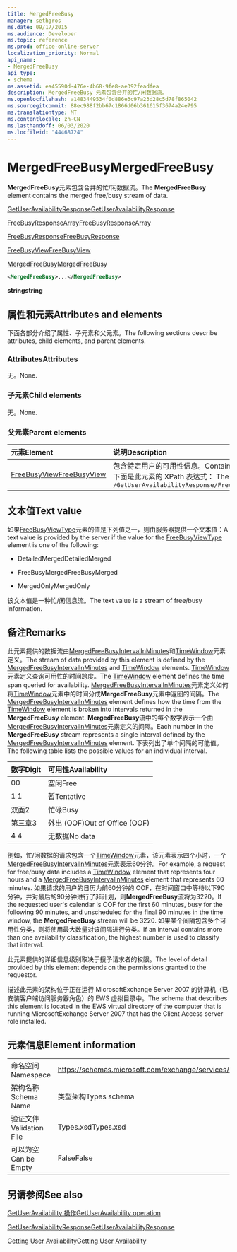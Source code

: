 ```yaml
---
title: MergedFreeBusy
manager: sethgros
ms.date: 09/17/2015
ms.audience: Developer
ms.topic: reference
ms.prod: office-online-server
localization_priority: Normal
api_name:
- MergedFreeBusy
api_type:
- schema
ms.assetid: ea45590d-476e-4b68-9fe8-ae392feadfea
description: MergedFreeBusy 元素包含合并的忙/闲数据流。
ms.openlocfilehash: a1483449534f0d886e3c97a23d28c5d78f865042
ms.sourcegitcommit: 88ec988f2bb67c1866d06b361615f3674a24e795
ms.translationtype: MT
ms.contentlocale: zh-CN
ms.lasthandoff: 06/03/2020
ms.locfileid: "44468724"
---
```

# <a name="mergedfreebusy"></a><span data-ttu-id="9bcc5-103">MergedFreeBusy</span><span class="sxs-lookup"><span data-stu-id="9bcc5-103">MergedFreeBusy</span></span>

<span data-ttu-id="9bcc5-104">**MergedFreeBusy**元素包含合并的忙/闲数据流。</span><span class="sxs-lookup"><span data-stu-id="9bcc5-104">The **MergedFreeBusy** element contains the merged free/busy stream of data.</span></span> 
  
[<span data-ttu-id="9bcc5-105">GetUserAvailabilityResponse</span><span class="sxs-lookup"><span data-stu-id="9bcc5-105">GetUserAvailabilityResponse</span></span>](getuseravailabilityresponse.md)
  
[<span data-ttu-id="9bcc5-106">FreeBusyResponseArray</span><span class="sxs-lookup"><span data-stu-id="9bcc5-106">FreeBusyResponseArray</span></span>](freebusyresponsearray.md)
  
[<span data-ttu-id="9bcc5-107">FreeBusyResponse</span><span class="sxs-lookup"><span data-stu-id="9bcc5-107">FreeBusyResponse</span></span>](freebusyresponse.md)
  
[<span data-ttu-id="9bcc5-108">FreeBusyView</span><span class="sxs-lookup"><span data-stu-id="9bcc5-108">FreeBusyView</span></span>](freebusyview.md)
  
[<span data-ttu-id="9bcc5-109">MergedFreeBusy</span><span class="sxs-lookup"><span data-stu-id="9bcc5-109">MergedFreeBusy</span></span>](mergedfreebusy.md)
  
```xml
<MergedFreeBusy>...</MergedFreeBusy>
```

 <span data-ttu-id="9bcc5-110">**string**</span><span class="sxs-lookup"><span data-stu-id="9bcc5-110">**string**</span></span>
## <a name="attributes-and-elements"></a><span data-ttu-id="9bcc5-111">属性和元素</span><span class="sxs-lookup"><span data-stu-id="9bcc5-111">Attributes and elements</span></span>

<span data-ttu-id="9bcc5-112">下面各部分介绍了属性、子元素和父元素。</span><span class="sxs-lookup"><span data-stu-id="9bcc5-112">The following sections describe attributes, child elements, and parent elements.</span></span>
  
### <a name="attributes"></a><span data-ttu-id="9bcc5-113">Attributes</span><span class="sxs-lookup"><span data-stu-id="9bcc5-113">Attributes</span></span>

<span data-ttu-id="9bcc5-114">无。</span><span class="sxs-lookup"><span data-stu-id="9bcc5-114">None.</span></span>
  
### <a name="child-elements"></a><span data-ttu-id="9bcc5-115">子元素</span><span class="sxs-lookup"><span data-stu-id="9bcc5-115">Child elements</span></span>

<span data-ttu-id="9bcc5-116">无。</span><span class="sxs-lookup"><span data-stu-id="9bcc5-116">None.</span></span>
  
### <a name="parent-elements"></a><span data-ttu-id="9bcc5-117">父元素</span><span class="sxs-lookup"><span data-stu-id="9bcc5-117">Parent elements</span></span>

|<span data-ttu-id="9bcc5-118">**元素**</span><span class="sxs-lookup"><span data-stu-id="9bcc5-118">**Element**</span></span>|<span data-ttu-id="9bcc5-119">**说明**</span><span class="sxs-lookup"><span data-stu-id="9bcc5-119">**Description**</span></span>|
|:-----|:-----|
|[<span data-ttu-id="9bcc5-120">FreeBusyView</span><span class="sxs-lookup"><span data-stu-id="9bcc5-120">FreeBusyView</span></span>](freebusyview.md) <br/> |<span data-ttu-id="9bcc5-121">包含特定用户的可用性信息。</span><span class="sxs-lookup"><span data-stu-id="9bcc5-121">Contains availability information for a specific user.</span></span>  <br/> <span data-ttu-id="9bcc5-122">下面是此元素的 XPath 表达式： </span><span class="sxs-lookup"><span data-stu-id="9bcc5-122">The following is the XPath expression to this element:</span></span>  <br/>  `/GetUserAvailabilityResponse/FreeBusyResponseArray/FreeBusyResponse/FreeBusyView` <br/> |
   
## <a name="text-value"></a><span data-ttu-id="9bcc5-123">文本值</span><span class="sxs-lookup"><span data-stu-id="9bcc5-123">Text value</span></span>

<span data-ttu-id="9bcc5-124">如果[FreeBusyViewType](freebusyviewtype.md)元素的值是下列值之一，则由服务器提供一个文本值：</span><span class="sxs-lookup"><span data-stu-id="9bcc5-124">A text value is provided by the server if the value for the [FreeBusyViewType](freebusyviewtype.md) element is one of the following:</span></span> 
  
- <span data-ttu-id="9bcc5-125">DetailedMerged</span><span class="sxs-lookup"><span data-stu-id="9bcc5-125">DetailedMerged</span></span>
    
- <span data-ttu-id="9bcc5-126">FreeBusyMerged</span><span class="sxs-lookup"><span data-stu-id="9bcc5-126">FreeBusyMerged</span></span>
    
- <span data-ttu-id="9bcc5-127">MergedOnly</span><span class="sxs-lookup"><span data-stu-id="9bcc5-127">MergedOnly</span></span>
    
<span data-ttu-id="9bcc5-128">该文本值是一种忙/闲信息流。</span><span class="sxs-lookup"><span data-stu-id="9bcc5-128">The text value is a stream of free/busy information.</span></span> 
  
## <a name="remarks"></a><span data-ttu-id="9bcc5-129">备注</span><span class="sxs-lookup"><span data-stu-id="9bcc5-129">Remarks</span></span>

<span data-ttu-id="9bcc5-130">此元素提供的数据流由[MergedFreeBusyIntervalInMinutes](mergedfreebusyintervalinminutes.md)和[TimeWindow](timewindow.md)元素定义。</span><span class="sxs-lookup"><span data-stu-id="9bcc5-130">The stream of data provided by this element is defined by the [MergedFreeBusyIntervalInMinutes](mergedfreebusyintervalinminutes.md) and [TimeWindow](timewindow.md) elements.</span></span> <span data-ttu-id="9bcc5-131">[TimeWindow](timewindow.md)元素定义查询可用性的时间跨度。</span><span class="sxs-lookup"><span data-stu-id="9bcc5-131">The [TimeWindow](timewindow.md) element defines the time span queried for availability.</span></span> <span data-ttu-id="9bcc5-132">[MergedFreeBusyIntervalInMinutes](mergedfreebusyintervalinminutes.md)元素定义如何将[TimeWindow](timewindow.md)元素中的时间分成**MergedFreeBusy**元素中返回的间隔。</span><span class="sxs-lookup"><span data-stu-id="9bcc5-132">The [MergedFreeBusyIntervalInMinutes](mergedfreebusyintervalinminutes.md) element defines how the time from the [TimeWindow](timewindow.md) element is broken into intervals returned in the **MergedFreeBusy** element.</span></span> <span data-ttu-id="9bcc5-133">**MergedFreeBusy**流中的每个数字表示一个由[MergedFreeBusyIntervalInMinutes](mergedfreebusyintervalinminutes.md)元素定义的间隔。</span><span class="sxs-lookup"><span data-stu-id="9bcc5-133">Each number in the **MergedFreeBusy** stream represents a single interval defined by the [MergedFreeBusyIntervalInMinutes](mergedfreebusyintervalinminutes.md) element.</span></span> <span data-ttu-id="9bcc5-134">下表列出了单个间隔的可能值。</span><span class="sxs-lookup"><span data-stu-id="9bcc5-134">The following table lists the possible values for an individual interval.</span></span> 
  
|<span data-ttu-id="9bcc5-135">**数字**</span><span class="sxs-lookup"><span data-stu-id="9bcc5-135">**Digit**</span></span>|<span data-ttu-id="9bcc5-136">**可用性**</span><span class="sxs-lookup"><span data-stu-id="9bcc5-136">**Availability**</span></span>|
|:-----|:-----|
|<span data-ttu-id="9bcc5-137">0</span><span class="sxs-lookup"><span data-stu-id="9bcc5-137">0</span></span>  <br/> |<span data-ttu-id="9bcc5-138">空闲</span><span class="sxs-lookup"><span data-stu-id="9bcc5-138">Free</span></span>  <br/> |
|<span data-ttu-id="9bcc5-139">1 </span><span class="sxs-lookup"><span data-stu-id="9bcc5-139">1</span></span>  <br/> |<span data-ttu-id="9bcc5-140">暂</span><span class="sxs-lookup"><span data-stu-id="9bcc5-140">Tentative</span></span>  <br/> |
|<span data-ttu-id="9bcc5-141">双面</span><span class="sxs-lookup"><span data-stu-id="9bcc5-141">2</span></span>  <br/> |<span data-ttu-id="9bcc5-142">忙碌</span><span class="sxs-lookup"><span data-stu-id="9bcc5-142">Busy</span></span>  <br/> |
|<span data-ttu-id="9bcc5-143">第三章</span><span class="sxs-lookup"><span data-stu-id="9bcc5-143">3</span></span>  <br/> |<span data-ttu-id="9bcc5-144">外出 (OOF)</span><span class="sxs-lookup"><span data-stu-id="9bcc5-144">Out of Office (OOF)</span></span>  <br/> |
|<span data-ttu-id="9bcc5-145">4 </span><span class="sxs-lookup"><span data-stu-id="9bcc5-145">4</span></span>  <br/> |<span data-ttu-id="9bcc5-146">无数据</span><span class="sxs-lookup"><span data-stu-id="9bcc5-146">No data</span></span>  <br/> |
   
<span data-ttu-id="9bcc5-147">例如，忙/闲数据的请求包含一个[TimeWindow](timewindow.md)元素，该元素表示四个小时，一个[MergedFreeBusyIntervalInMinutes](mergedfreebusyintervalinminutes.md)元素表示60分钟。</span><span class="sxs-lookup"><span data-stu-id="9bcc5-147">For example, a request for free/busy data includes a [TimeWindow](timewindow.md) element that represents four hours and a [MergedFreeBusyIntervalInMinutes](mergedfreebusyintervalinminutes.md) element that represents 60 minutes.</span></span> <span data-ttu-id="9bcc5-148">如果请求的用户的日历为前60分钟的 OOF，在时间窗口中等待以下90分钟，并对最后的90分钟进行了非计划，则**MergedFreeBusy**流将为3220。</span><span class="sxs-lookup"><span data-stu-id="9bcc5-148">If the requested user's calendar is OOF for the first 60 minutes, busy for the following 90 minutes, and unscheduled for the final 90 minutes in the time window, the **MergedFreeBusy** stream will be 3220.</span></span> <span data-ttu-id="9bcc5-149">如果某个间隔包含多个可用性分类，则将使用最大数量对该间隔进行分类。</span><span class="sxs-lookup"><span data-stu-id="9bcc5-149">If an interval contains more than one availability classification, the highest number is used to classify that interval.</span></span> 
  
<span data-ttu-id="9bcc5-150">此元素提供的详细信息级别取决于授予请求者的权限。</span><span class="sxs-lookup"><span data-stu-id="9bcc5-150">The level of detail provided by this element depends on the permissions granted to the requestor.</span></span>
  
<span data-ttu-id="9bcc5-151">描述此元素的架构位于正在运行 MicrosoftExchange Server 2007 的计算机（已安装客户端访问服务器角色）的 EWS 虚拟目录中。</span><span class="sxs-lookup"><span data-stu-id="9bcc5-151">The schema that describes this element is located in the EWS virtual directory of the computer that is running MicrosoftExchange Server 2007 that has the Client Access server role installed.</span></span>
  
## <a name="element-information"></a><span data-ttu-id="9bcc5-152">元素信息</span><span class="sxs-lookup"><span data-stu-id="9bcc5-152">Element information</span></span>

|||
|:-----|:-----|
|<span data-ttu-id="9bcc5-153">命名空间</span><span class="sxs-lookup"><span data-stu-id="9bcc5-153">Namespace</span></span>  <br/> |https://schemas.microsoft.com/exchange/services/2006/types  <br/> |
|<span data-ttu-id="9bcc5-154">架构名称</span><span class="sxs-lookup"><span data-stu-id="9bcc5-154">Schema Name</span></span>  <br/> |<span data-ttu-id="9bcc5-155">类型架构</span><span class="sxs-lookup"><span data-stu-id="9bcc5-155">Types schema</span></span>  <br/> |
|<span data-ttu-id="9bcc5-156">验证文件</span><span class="sxs-lookup"><span data-stu-id="9bcc5-156">Validation File</span></span>  <br/> |<span data-ttu-id="9bcc5-157">Types.xsd</span><span class="sxs-lookup"><span data-stu-id="9bcc5-157">Types.xsd</span></span>  <br/> |
|<span data-ttu-id="9bcc5-158">可以为空</span><span class="sxs-lookup"><span data-stu-id="9bcc5-158">Can be Empty</span></span>  <br/> |<span data-ttu-id="9bcc5-159">False</span><span class="sxs-lookup"><span data-stu-id="9bcc5-159">False</span></span>  <br/> |
   
## <a name="see-also"></a><span data-ttu-id="9bcc5-160">另请参阅</span><span class="sxs-lookup"><span data-stu-id="9bcc5-160">See also</span></span>



[<span data-ttu-id="9bcc5-161">GetUserAvailability 操作</span><span class="sxs-lookup"><span data-stu-id="9bcc5-161">GetUserAvailability operation</span></span>](getuseravailability-operation.md)
  
[<span data-ttu-id="9bcc5-162">GetUserAvailabilityResponse</span><span class="sxs-lookup"><span data-stu-id="9bcc5-162">GetUserAvailabilityResponse</span></span>](getuseravailabilityresponse.md)


[<span data-ttu-id="9bcc5-163">Getting User Availability</span><span class="sxs-lookup"><span data-stu-id="9bcc5-163">Getting User Availability</span></span>](https://msdn.microsoft.com/library/d4133fcb-9b0f-4e6b-aadf-a389da83516a%28Office.15%29.aspx)

